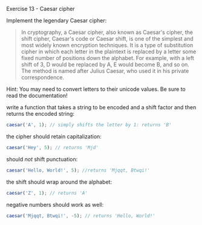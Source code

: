 Exercise 13 - Caesar cipher

Implement the legendary Caesar cipher:

> In cryptography, a Caesar cipher, also known as Caesar's cipher, the shift cipher, Caesar's code or Caesar shift, is one of the simplest and most widely known encryption techniques. It is a type of substitution cipher in which each letter in the plaintext is replaced by a letter some fixed number of positions down the alphabet. For example, with a left shift of 3, D would be replaced by A, E would become B, and so on. The method is named after Julius Caesar, who used it in his private correspondence.

Hint: You may need to convert letters to their unicode values. Be sure to read the documentation!

write a function that takes a string to be encoded and a shift factor and then returns the encoded string:

```javascript
caesar('A', 1); // simply shifts the letter by 1: returns 'B'
```

the cipher should retain capitalization:

```javascript
caesar('Hey', 5); // returns 'Mjd'
```

should _not_ shift punctuation:

```javascript
caesar('Hello, World!', 5); //returns 'Mjqqt, Btwqi!'
```

the shift should wrap around the alphabet:

```javascript
caesar('Z', 1); // returns 'A'
```

negative numbers should work as well:

```javascript
caesar('Mjqqt, Btwqi!', -5); // returns 'Hello, World!'
```
